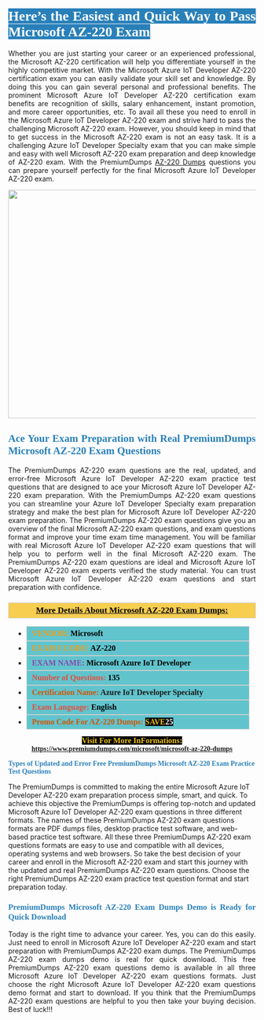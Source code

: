 <h1 style="text-align: justify;"><span style="color:#ffffff;"><span style="font-family:Georgia,serif;"><strong><span style="background-color:#2980b9;">Here’s the Easiest and Quick Way to Pass Microsoft AZ-220 Exam</span></strong></span></span></h1>

<p style="text-align: justify;">Whether you are just starting your career or an experienced professional, the Microsoft AZ-220 certification will help you differentiate yourself in the highly competitive market. With the Microsoft Azure IoT Developer AZ-220 certification exam you can easily validate your skill set and knowledge. By doing this you can gain several personal and professional benefits. The prominent Microsoft Azure IoT Developer AZ-220 certification exam benefits are recognition of skills, salary enhancement, instant promotion, and more career opportunities, etc. To avail all these you need to enroll in the Microsoft Azure IoT Developer AZ-220 exam and strive hard to pass the challenging Microsoft AZ-220 exam. However, you should keep in mind that to get success in the Microsoft AZ-220 exam is not an easy task. It is a challenging Azure IoT Developer Specialty exam that you can make simple and easy with well Microsoft AZ-220 exam preparation and deep knowledge of AZ-220 exam. With the PremiumDumps <a href="https://www.premiumdumps.com/microsoft/microsoft-az-220-dumps">AZ-220 Dumps</a> questions you can prepare yourself perfectly for the final Microsoft Azure IoT Developer AZ-220 exam.</p>

<p style="text-align: center;"><a href="https://www.premiumdumps.com/microsoft/microsoft-az-220-dumps"><img alt="" src="https://i.imgur.com/KJGzbJ2.jpeg" style="width: 700px; height: 465px;" /></a></p>

<h2 style="text-align: justify;"><span style="color:#2980b9;"><span style="font-family:Georgia,serif;"><strong>Ace Your Exam Preparation with Real PremiumDumps Microsoft AZ-220 Exam Questions</strong></span></span></h2>

<p style="text-align: justify;">The PremiumDumps AZ-220 exam questions are the real, updated, and error-free Microsoft Azure IoT Developer AZ-220 exam practice test questions that are designed to ace your Microsoft Azure IoT Developer AZ-220 exam preparation. With the PremiumDumps AZ-220 exam questions you can streamline your Azure IoT Developer Specialty exam preparation strategy and make the best plan for Microsoft Azure IoT Developer AZ-220 exam preparation. The PremiumDumps AZ-220 exam questions give you an overview of the final Microsoft AZ-220 exam questions, and exam questions format and improve your time exam time management. You will be familiar with real Microsoft Azure IoT Developer AZ-220 exam questions that will help you to perform well in the final Microsoft AZ-220 exam. The PremiumDumps AZ-220 exam questions are ideal and Microsoft Azure IoT Developer AZ-220 exam experts verified the study material. You can trust Microsoft Azure IoT Developer AZ-220 exam questions and start preparation with confidence.</p>

<h3 style="background: #f7ce50; border: 1px solid rgb(204, 204, 204); padding: 5px 10px; text-align: center;"><span style="font-family:Georgia,serif;"><u><u><span style="color:#000000;"><span style="font-size:11pt"><span style="line-height:normal"><b><span style="font-size:13.0pt"><span cambria="">More Details About Microsoft AZ-220 Exam Dumps:</span></span></b></span></span></span></u></u></span></h3>

<ul>
	<li style="margin:0cm 10pt">
	<div style="background:#61c4cd; border: 1px solid rgb(204, 204, 204); padding: 5px 10px; text-align: justify;"><span style="font-family:Georgia,serif;"><span style="font-size:11pt"><span style="line-height:normal"><b><span style="font-size:12.0pt"><span new="" roman="" times=""><span style="color:#f39c12;">VENDOR:</span> <span style="color:#000000;">Microsoft</span></span></span></b></span></span></span></div>
	</li>
	<li style="margin:0cm 10pt">
	<div style="background: #61c4cd; border: 1px solid rgb(204, 204, 204); padding: 5px 10px; text-align: justify;"><span style="font-family:Georgia,serif;"><span style="font-size:11pt"><span style="line-height:normal"><b><span style="font-size:12.0pt"><span new="" roman="" times=""><span style="color:#f39c12;">EXAM CCODE:</span> <span style="color:#000000;">AZ-220</span></span></span></b></span></span></span></div>
	</li>
	<li style="margin:0cm 10pt">
	<div style="background: #61c4cd; border: 1px solid rgb(204, 204, 204); padding: 5px 10px; text-align: justify;"><span style="font-family:Georgia,serif;"><span style="font-size:11pt"><span style="line-height:normal"><b><span style="font-size:12.0pt"><span new="" roman="" times=""><span style="color:#8e44ad;">EXAM NAME:</span> <span style="color:#000000;">Microsoft Azure IoT Developer</span></span></span></b></span></span></span></div>
	</li>
	<li style="margin:0cm 10pt">
	<div style="background: #61c4cd; border: 1px solid rgb(204, 204, 204); padding: 5px 10px;"><span style="font-family:Georgia,serif;"><span style="font-size:11pt"><span style="line-height:normal"><b><span style="font-size:12.0pt"><span new="" roman="" times=""><span style="color:#e74c3c;">Number of Questions:</span><span style="color:#000000;"><span style="color:#f1c40f;"> </span>135</span></span></span></b></span></span></span></div>
	</li>
	<li style="margin:0cm 10pt">
	<div style="background: #61c4cd; border: 1px solid rgb(204, 204, 204); padding: 5px 10px; text-align: justify;"><span style="font-family:Georgia,serif;"><span style="font-size:11pt"><span style="line-height:normal"><b><span style="font-size:12.0pt"><span new="" roman="" times=""><span style="color:#d35400;">Certification Name:</span> Azure IoT Developer Specialty</span></span></b></span></span></span></div>
	</li>
	<li style="margin:0cm 10pt">
	<div style="background: #61c4cd; border: 1px solid rgb(204, 204, 204); padding: 5px 10px; text-align: justify;"><span style="font-family:Georgia,serif;"><span style="font-size:11pt"><span style="line-height:normal"><b><span style="font-size:12.0pt"><span new="" roman="" times=""><span style="color:#e74c3c;">Exam Language:</span> <span style="color:#000000;">English</span></span></span></b></span></span></span></div>
	</li>
	<li style="margin:0cm 10pt">
	<div style="background: #61c4cd; border: 1px solid rgb(204, 204, 204); padding: 5px 10px;"><span style="font-family:Georgia,serif;"><span style="font-size:11pt"><span style="line-height:normal"><b><span style="font-size:12.0pt"><span new="" roman="" times=""><span style="color:#d35400;">Promo Code For AZ-220 Dumps:</span><span style="color:#f1c40f;"> <span style="background-color:#000000;">SAVE</span></span><span style="color:#ffffff;"><span style="background-color:#000000;">25</span></span></span></span></b></span></span></span></div>
	</li>
</ul>

<p style="text-align: center;"><span style="font-family:Georgia,serif;"><strong><span style="font-size:16px;"><span style="color:#f1c40f;"><span style="background-color:#000000;">Visit For More InFormations:</span></span></span> <a href="https://www.premiumdumps.com/microsoft/microsoft-az-220-dumps">https://www.premiumdumps.com/microsoft/microsoft-az-220-dumps</a></strong></span></p>

<p><span style="color:#2980b9;"><span style="font-family:Georgia,serif;"><strong><strong><strong>Types of Updated and Error Free PremiumDumps Microsoft AZ-220 Exam Practice Test Questions</strong></strong></strong></span></span></p>

<p>The PremiumDumps is committed to making the entire Microsoft Azure IoT Developer AZ-220 exam preparation process simple, smart, and quick. To achieve this objective the PremiumDumps is offering top-notch and updated Microsoft Azure IoT Developer AZ-220 exam questions in three different formats. The names of these PremiumDumps AZ-220 exam questions formats are PDF dumps files, desktop practice test software, and web-based practice test software. All these three PremiumDumps AZ-220 exam questions formats are easy to use and compatible with all devices, operating systems and web browsers. So take the best decision of your career and enroll in the Microsoft AZ-220 exam and start this journey with the updated and real PremiumDumps AZ-220 exam questions. Choose the right PremiumDumps AZ-220 exam practice test question format and start preparation today.</p>

<h3 style="text-align: justify;"><span style="color:#2980b9;"><span style="font-family:Georgia,serif;"><strong><strong><strong>PremiumDumps Microsoft AZ-220 Exam Dumps Demo is Ready for Quick Download</strong></strong></strong></span></span></h3>

<p style="text-align: justify;">Today is the right time to advance your career. Yes, you can do this easily. Just need to enroll in Microsoft Azure IoT Developer AZ-220 exam and start preparation with PremiumDumps AZ-220 exam dumps. The PremiumDumps AZ-220 exam dumps demo is real for quick download. This free PremiumDumps AZ-220 exam questions demo is available in all three Microsoft Azure IoT Developer AZ-220 exam questions formats. Just choose the right Microsoft Azure IoT Developer AZ-220 exam questions demo format and start to download. If you think that the PremiumDumps AZ-220 exam questions are helpful to you then take your buying decision. Best of luck!!!</p>
